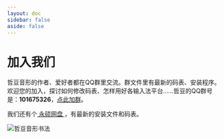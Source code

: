 ```yaml
---
layout: doc
sidebar: false
aside: false
---
```

# 加入我们
哲豆音形的作者、爱好者都在QQ群里交流。群文件里有最新的码表、安装程序。欢迎您的加入，探讨如何修改码表、怎样用好各输入法平台……哲豆的QQ群号是：**101675326**，[点此加群](http://qm.qq.com/cgi-bin/qm/qr?_wv=1027&k=6DV4HtgNqfTB-0fv53obx9HxAIv4bTNO&authKey=xqHxGo8Fq4R7h%2BR5pe%2Bxfa9y2PUD3fKtmmYMC0inmaCMca7A5HikgWCoF1w%2FsXGu&noverify=0&group_code=101675326)。

我们还有个[ 永硕网盘 ](http://zzdzzd.ysepan.com/)，有最新的安装文件和码表。

![哲豆音形书法](/handwrite.svg)
